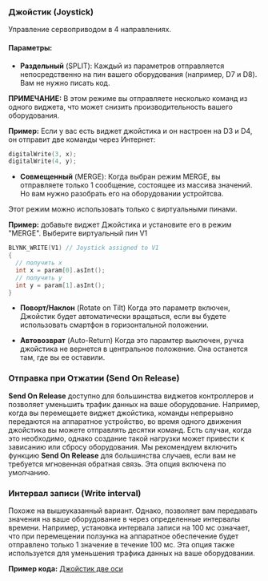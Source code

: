 
### Джойстик (Joystick)

Управление сервоприводом в 4 направлениях.

#### Параметры:

- **Раздельный** (SPLIT):
Каждый из параметров отправляется непосредственно на пин вашего оборудования (например, D7 и D8). Вам не нужно писать код.

**ПРИМЕЧАНИЕ:** В этом режиме вы отправляете несколько команд из одного виджета, что может снизить производительность вашего оборудования.

**Пример:** Если у вас есть виджет джойстика и он настроен на D3 и D4, он отправит две команды через Интернет:

```cpp
digitalWrite(3, x);
digitalWrite(4, y);
```

- **Совмещенный** (MERGE):
Когда выбран режим MERGE, вы отправляете только 1 сообщение, состоящее из массива значений. Но вам нужно разобрать его на оборудовании устройтсва.

Этот режим можно использовать только с виртуальными пинами.
	
**Пример:** добавьте виджет Джойстика и установите его в режим "MERGE". Выберите виртуальный пин V1
	
```cpp
BLYNK_WRITE(V1) // Joystick assigned to V1 
{
  // получить x 
  int x = param[0].asInt(); 
  // получить y
  int y = param[1].asInt();
}
```

- **Поворт/Наклон** (Rotate on Tilt)
Когда это параметр включен, Джойстик будет автоматически вращаться, если вы будете использовать смартфон в горизонтальной положении.

- **Автовозврат** (Auto-Return)
Когда это парамтер выключен, ручка джойстика не вернется в центральное положение. Она останется там, где вы ее оставили.
 
### Отправка при Отжатии (Send On Release)
**Send On Release** доступно для большинства виджетов контроллеров и позволяет уменьшить трафик данных на ваше оборудование. Например, когда вы перемещаете виджет джойстика, команды непрерывно передаются на аппаратное устройство, во время одного движения джойстика вы можете отправлять десятки команд. Есть случаи, когда это необходимо, однако создание такой нагрузки может привести к зависанию или сбросу оборудования. Мы рекомендуем включить функцию **Send On Release** для большинства случаев, если вам не требуется мгновенная обратная связь. Эта опция включена по умолчанию.

### Интервал записи (Write interval)
Похоже на вышеуказанный вариант. Однако, позволяет вам передавать значения на ваше оборудование в через определенные интервалы времени. Например, установка интервала записи на 100 мс означает, что при перемещении ползунка на аппаратное обеспечение будет отправлено только 1 значение в течение 100 мс. Эта опция также используется для уменьшения трафика данных на ваше оборудовании.

**Пример кода:** [Джойстик две оси](https://github.com/blynkkk/blynk-library/blob/master/examples/Widgets/JoystickTwoAxis/JoystickTwoAxis.ino)
